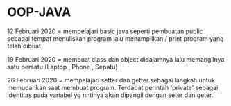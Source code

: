 # OOP-JAVA
12 Februari 2020 = mempelajari basic java seperti pembuatan public sebagai tempat menuliskan program lalu menampilkan / print program yang telah dibuat  

19 Februari 2020 = membuat class dan object didalamnya lalu memangilnya satu persatu (Laptop , Phone , Sepatu)

26 Februari 2020 = mempelajari setter dan getter sebagai langkah untuk memudahkan saat membuat program. Terdapat perintah 'private' sebagai identitas pada variabel yg nntinya akan dipangil dengan seter dan geter.
                   


